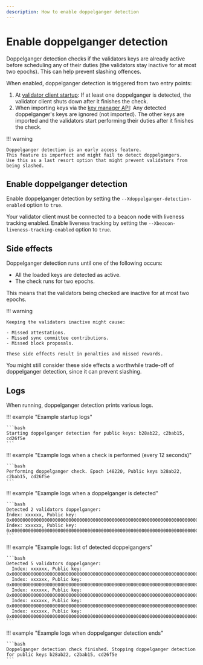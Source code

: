 ```yaml
---
description: How to enable doppelganger detection
---
```


# Enable doppelganger detection

Doppelganger detection checks if the validators keys are already active before scheduling any of
their duties (the validators stay inactive for at most two epochs).
This can help prevent slashing offences.

When enabled, doppelganger detection is triggered from two entry points:

1. At [validator client startup](Get-Started/Run-Teku.md#start-teku): If at least one
   doppelganger is detected, the validator client shuts down after it finishes the check.
1. When importing keys via the [key manager API](https://ethereum.github.io/keymanager-APIs/): Any
   detected doppelganger's keys are ignored (not imported).
   The other keys are imported and the validators start performing their duties after it finishes
   the check.

!!! warning

    Doppelganger detection is an early access feature.
    This feature is imperfect and might fail to detect doppelgangers.
    Use this as a last resort option that might prevent validators from being slashed.

## Enable doppelganger detection

Enable doppelganger detection by setting the `--Xdoppelganger-detection-enabled` option to `true`.

Your validator client must be connected to a beacon node with liveness tracking enabled.
Enable liveness tracking by setting the `--Xbeacon-liveness-tracking-enabled` option to `true`.

## Side effects

Doppelganger detection runs until one of the following occurs:

- All the loaded keys are detected as active.
- The check runs for two epochs.

This means that the validators being checked are inactive for at most two epochs.

!!! warning

    Keeping the validators inactive might cause:
    
    - Missed attestations.
    - Missed sync committee contributions.
    - Missed block proposals.

    These side effects result in penalties and missed rewards.

You might still consider these side effects a worthwhile trade-off of doppelganger detection, since
it can prevent slashing. 

## Logs

When running, doppelganger detection prints various logs.

!!! example "Example startup logs"

    ```bash
    Starting doppelganger detection for public keys: b28ab22, c2bab15, cd26f5e
    ```

!!! example "Example logs when a check is performed (every 12 seconds)"

    ```bash
    Performing doppelganger check. Epoch 148220, Public keys b28ab22, c2bab15, cd26f5e
    ```

!!! example "Example logs when a doppelganger is detected"

    ```bash
    Detected 2 validators doppelganger:
    Index: xxxxxx, Public key: 0x000000000000000000000000000000000000000000000000000000000000000000000000000000000000000000000001
    Index: xxxxxx, Public key: 0x000000000000000000000000000000000000000000000000000000000000000000000000000000000000000000000002
    ```

!!! example "Example logs: list of detected doppelgangers"

    ```bash
    Detected 5 validators doppelganger:
      Index: xxxxxx, Public key: 0x000000000000000000000000000000000000000000000000000000000000000000000000000000000000000000000001
      Index: xxxxxx, Public key: 0x000000000000000000000000000000000000000000000000000000000000000000000000000000000000000000000002
      Index: xxxxxx, Public key: 0x000000000000000000000000000000000000000000000000000000000000000000000000000000000000000000000003
      Index: xxxxxx, Public key: 0x000000000000000000000000000000000000000000000000000000000000000000000000000000000000000000000004
      Index: xxxxxx, Public key: 0x000000000000000000000000000000000000000000000000000000000000000000000000000000000000000000000005
    ```

!!! example "Example logs when doppelganger detection ends"

    ```bash
    Doppelganger detection check finished. Stopping doppelganger detection for public keys b28ab22, c2bab15, cd26f5e
    ```
